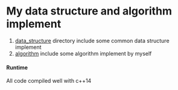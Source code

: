 # My data structure and algorithm implement
1. [data_structure](./data_structure/Readme.md) directory include some common data structure implement
2. [algorithm](./algorithm/Readme.md) include some algorithm implement by myself

#### Runtime
All code compiled well with c++14
